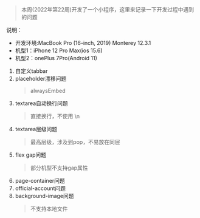 > 本周(2022年第22周)开发了一个小程序，这里来记录一下开发过程中遇到的问题

说明：
  - 开发环境:MacBook Pro (16-inch, 2019) Monterey 12.3.1
  - 机型1：iPhone 12 Pro Max(ios 15.6)
  - 机型2：onePlus 7Pro(Android 11)

1. 自定义tabbar
2. placeholder漂移问题
   > alwaysEmbed
3. textarea自动换行问题
   > 直接换行，不使用 \n
4. textarea层级问题
    > 最高层级，涉及到pop，不易放在同层
5. flex gap问题
   > 部分机型不支持gap属性
6. page-container问题
7. official-account问题
8. background-image问题
   > 不支持本地文件